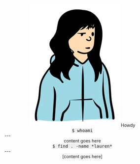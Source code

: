 <div align='center'>
  <img src='https://github.com/laurenball/laurenball/blob/main/img/openpeep.png'>
  Howdy
</div>


<div align='center'>
  <span style='font-family: monospace; background-color: #EFEFEF'>$ whoami</span>
</div>
---
<div align='center'>
  content goes here
</div>




<div align='center'>
  <span style='font-family: monospace; background-color: #EFEFEF'>$ find . -name *lauren*</span>
</div>
---
<div align='center'>
  [content goes here]
</div>
